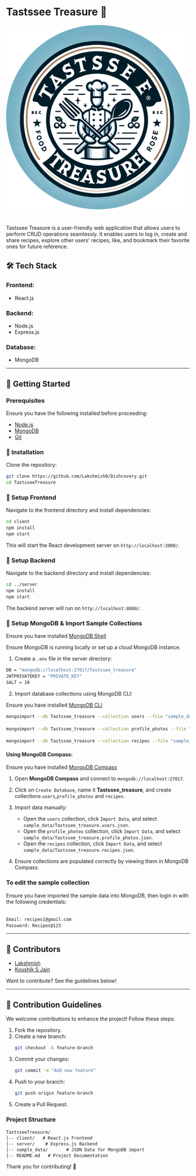 # Tastssee Treasure 🚀
![Logo of Tastssee Treasure](/client/public/logo%201.png)
#
Tastssee Treasure is a user-friendly web application that allows users to perform CRUD operations seamlessly. It enables users to log in, create and share recipes, explore other users' recipes, like, and bookmark their favorite ones for future reference.

## 🛠 Tech Stack

### Frontend:

- React.js

### Backend:

- Node.js
- Express.js

### Database:

- MongoDB

---

## 🚀 Getting Started

### Prerequisites

Ensure you have the following installed before proceeding:

- [Node.js](https://nodejs.org/)
- [MongoDB](https://www.mongodb.com/try/download/community)
- [Git](https://git-scm.com/)

### 🔹 Installation

Clone the repository:

```sh
git clone https://github.com/Lakshmish0/Dishcovery.git
cd TastsseeTreasure
```

### 🔹 Setup Frontend

Navigate to the frontend directory and install dependencies:

```sh
cd client
npm install
npm start
```

This will start the React development server on `http://localhost:3000/`.

### 🔹 Setup Backend

Navigate to the backend directory and install dependencies:

```sh
cd ../server
npm install
npm start
```

The backend server will run on `http://localhost:8080/`.

### 🔹 Setup MongoDB & Import Sample Collections

Ensure you have installed [MongoDB Shell](https://www.mongodb.com/try/download/shell)

Ensure MongoDB is running locally or set up a cloud MongoDB instance.

1. Create a `.env` file in the server directory:

```sh
DB = "mongodb://localhost:27017/Tastssee_treasure"
JWTPRIVATEKEY = "PRIVATE_KEY"
SALT = 10
```

2. Import database collections using MongoDB CLI:

Ensure you have installed [MongoDB CLI](https://www.mongodb.com/try/download/database-tools)

```sh
mongoimport --db Tastssee_treasure --collection users --file "sample_data/Tastssee_treasure.users.json" --jsonArray

mongoimport --db Tastssee_treasure --collection profile_photos --file "sample_data/Tastssee_treasure.profile_photos.json" --jsonArray

mongoimport --db Tastssee_treasure --collection recipes --file "sample_data/Tastssee_treasure.recipes.json" --jsonArray
```

#### Using MongoDB Compass:

Ensure you have installed [MongoDB Compass](https://www.mongodb.com/try/download/compass)

1. Open **MongoDB Compass** and connect to `mongodb://localhost:27017`.

2. Click on `Create Database`, name it **Tastssee_treasure**, and create collections `users`,`profile_photos` and `recipes`.

3. Import data manually:
   - Open the `users` collection, click `Import Data`, and select `sample_data/Tastssee_treasure.users.json`.
   - Open the `profile_photos` collection, click `Import Data`, and select `sample_data/Tastssee_treasure.profile_photos.json`.
   - Open the `recipes` collection, click `Import Data`, and select `sample_data/Tastssee_treasure.recipes.json`.
4. Ensure collections are populated correctly by viewing them in MongoDB Compass.

### To edit the sample collection

Ensure you have imported the sample data into MongoDB, then login in with the following credentials:

```sh

Email: recipes1@gmail.com
Password: Recipes@123

```

---

## 👥 Contributors

- [Lakshmish](https://github.com/Lakshmish0)
- [Koushik S Jain](https://github.com/koushiksjain)

Want to contribute? See the guidelines below!

---

## 🤝 Contribution Guidelines

We welcome contributions to enhance the project! Follow these steps:

1. Fork the repository.
2. Create a new branch:
   ```sh
   git checkout -b feature-branch
   ```
3. Commit your changes:
   ```sh
   git commit -m "Add new feature"
   ```
4. Push to your branch:
   ```sh
   git push origin feature-branch
   ```
5. Create a Pull Request.

### Project Structure

```
TastsseeTreasure/
│-- client/   # React.js Frontend
│-- server/    # Express.js Backend
│-- sample_data/       # JSON Data for MongoDB import
│-- README.md   # Project Documentation
```

Thank you for contributing! 🎉

